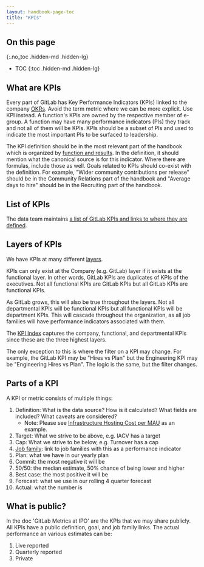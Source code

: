```yaml
---
layout: handbook-page-toc
title: "KPIs"
---
```


## On this page
{:.no_toc .hidden-md .hidden-lg}

- TOC
{:toc .hidden-md .hidden-lg}

## What are KPIs

Every part of GitLab has Key Performance Indicators (KPIs) linked to the company [OKRs](/company/okrs/).
Avoid the term metric where we can be more explicit. 
Use KPI instead.
A function's KPIs are owned by the respective member of e-group. 
A function may have many performance indicators (PIs) they track and not all of them will be KPIs. 
KPIs should be a subset of PIs and used to indicate the most important PIs to be surfaced to leadership.

The KPI definition should be in the most relevant part of the handbook which is organized by [function and results](/handbook/handbook-usage/#style-guide-and-information-architecture).
In the definition, it should mention what the canonical source is for this indicator.
Where there are formulas, include those as well.
Goals related to KPIs should co-exist with the definition.
For example, "Wider community contributions per release" should be in the Community Relations part of the handbook and "Average days to hire" should be in the Recruiting part of the handbook.

## List of KPIs

The data team maintains [a list of GitLab KPIs and links to where they are defined](/handbook/business-ops/data-team/metrics/).

## Layers of KPIs

We have KPIs at many different [layers](/company/team/structure/#layers). 

KPIs can only exist at the Company (e.g. GitLab) layer if it exists at the functional layer. 
In other words, GitLab KPIs are duplicates of KPIs of the executives. 
Not all functional KPIs are GitLab KPIs but all GitLab KPIs are functional KPIs. 

As GitLab grows, this will also be true throughout the layers. 
Not all departmental KPIs will be functional KPIs but all functional KPIs will be department KPIs. 
This will cascade throughout the organization, as all job families will have performance indicators associated with them.

The [KPI Index](/handbook/business-ops/data-team/metrics/) captures the company, functional, and departmental KPIs since these are the three highest layers.

The only exception to this is where the filter on a KPI may change. 
For example, the GitLab KPI may be "Hires vs Plan" but the Engineering KPI may be "Engineering Hires vs Plan".
The logic is the same, but the filter changes.

## Parts of a KPI

A KPI or metric consists of multiple things:

1. Definition: What is the data source? How is it calculated? What fields are included? What caveats are considered?
    * Note: Please see [Infrastructure Hosting Cost per MAU](/handbook/engineering/infrastructure/performance-indicators/#infrastructure-hosting-cost-per-gitlab-com-monthly-active-users) as an example.
1. Target: What we strive to be above, e.g. IACV has a target
1. Cap: What we strive to be below, e.g. Turnover has a cap
1. [Job family](/handbook/hiring/job-families/): link to job families with this as a performance indicator
1. Plan: what we have in our yearly plan
1. Commit: the most negative it will be
1. 50/50: the median estimate, 50% chance of being lower and higher
1. Best case: the most positive it will be
1. Forecast: what we use in our rolling 4 quarter forecast
1. Actual: what the number is

## What is public?

In the doc 'GitLab Metrics at IPO' are the KPIs that we may share publicly.
All KPIs have a public definition, goal, and job family links.
The actual performance an various estimates can be:

1. Live reported
2. Quarterly reported
3. Private
